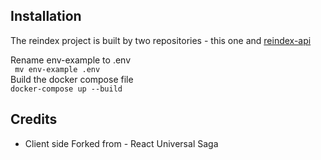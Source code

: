 

## Installation

The reindex project is built by two repositories - this one and [reindex-api](http://github.com/linnovate/reindex-api)

Rename env-example to .env  
``` mv env-example .env```  
Build the docker compose file  
```docker-compose up --build```  


## Credits
- Client side Forked from - React Universal Saga

